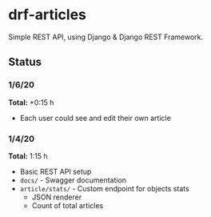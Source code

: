 # drf-articles

Simple REST API, using Django & Django REST Framework.

## Status

### 1/6/20

**Total:** +0:15 h

* Each user could see and edit their own article

### 1/4/20

**Total:** 1:15 h

* Basic REST API setup
* `docs/` - Swagger documentation
* `article/stats/` - Custom endpoint for objects stats
    * JSON renderer
    * Count of total articles